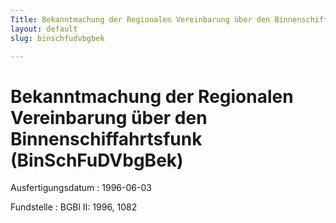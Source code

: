 ```yaml
---
Title: Bekanntmachung der Regionalen Vereinbarung über den Binnenschiffahrtsfunk
layout: default
slug: binschfudvbgbek

---
```


# Bekanntmachung der Regionalen Vereinbarung über den Binnenschiffahrtsfunk (BinSchFuDVbgBek)

Ausfertigungsdatum
:   1996-06-03

Fundstelle
:   BGBl II: 1996, 1082

